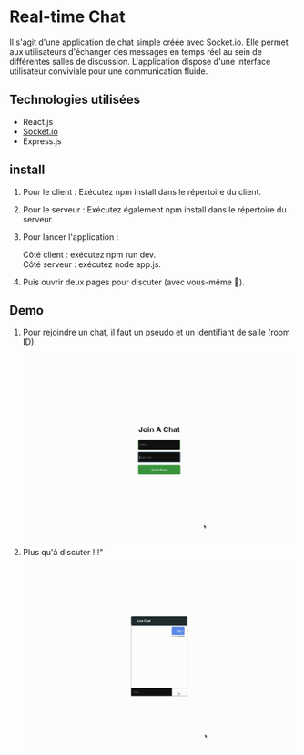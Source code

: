 # Real-time Chat

Il s'agit d'une application de chat simple créée avec Socket.io. Elle permet aux utilisateurs d'échanger des messages en temps réel au sein de différentes salles de discussion. L'application dispose d'une interface utilisateur conviviale pour une communication fluide.


## Technologies utilisées

- React.js
- [Socket.io](https://socket.io/)
- Express.js

## install


1. Pour le client :
    Exécutez npm install dans le répertoire du client.
2. Pour le serveur :
    Exécutez également npm install dans le répertoire du serveur.
3. Pour lancer l'application :

    Côté client : exécutez npm run dev.  
    Côté serveur : exécutez node app.js.
4. Puis ouvrir deux pages pour discuter (avec vous-même 🥸).
## Demo
1. Pour rejoindre un chat, il faut un pseudo et un identifiant de salle (room ID).

   

   ![](demo_readme/Enregistrement-de-l’écran-2024-05-03-à-12.22.34.gif)

3. Plus qu'à discuter !!!"



   ![](demo_readme/Enregistrement-de-l’écran-2024-05-03-à-14.14.01.gif)

